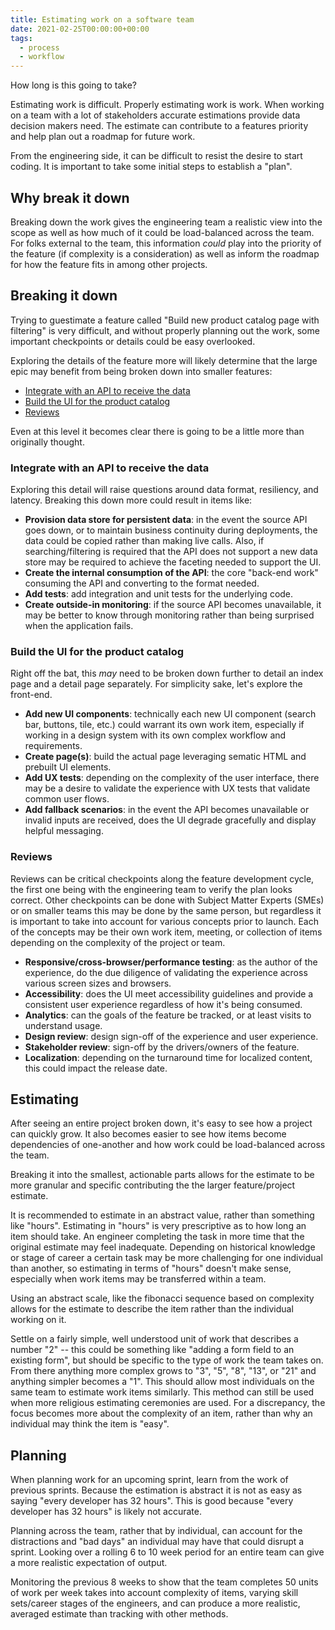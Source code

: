 ```yaml
---
title: Estimating work on a software team
date: 2021-02-25T00:00:00+00:00
tags:
  - process
  - workflow
---
```


How long is this going to take?

Estimating work is difficult. Properly estimating work is work. When working on a team with a lot of stakeholders accurate estimations provide data decision makers need. The estimate can contribute to a features priority and help plan out a roadmap for future work.

From the engineering side, it can be difficult to resist the desire to start coding. It is important to take some initial steps to establish a "plan".

<!--more-->

## Why break it down

Breaking down the work gives the engineering team a realistic view into the scope as well as how much of it could be load-balanced across the team. For folks external to the team, this information _could_ play into the priority of the feature (if complexity is a consideration) as well as inform the roadmap for how the feature fits in among other projects.

## Breaking it down

Trying to guestimate a feature called "Build new product catalog page with filtering" is very difficult, and without properly planning out the work, some important checkpoints or details could be easy overlooked.

Exploring the details of the feature more will likely determine that the large epic may benefit from being broken down into smaller features:

- [Integrate with an API to receive the data](#integrate-with-an-api-to-receive-the-data)
- [Build the UI for the product catalog](#build-the-ui-for-the-product-catalog)
- [Reviews](#reviews)

Even at this level it becomes clear there is going to be a little more than originally thought.

### Integrate with an API to receive the data

Exploring this detail will raise questions around data format, resiliency, and latency. Breaking this down more could result in items like:

- **Provision data store for persistent data**: in the event the source API goes down, or to maintain business continuity during deployments, the data could be copied rather than making live calls. Also, if searching/filtering is required that the API does not support a new data store may be required to achieve the faceting needed to support the UI.
- **Create the internal consumption of the API**: the core "back-end work" consuming the API and converting to the format needed.
- **Add tests**: add integration and unit tests for the underlying code.
- **Create outside-in monitoring**: if the source API becomes unavailable, it may be better to know through monitoring rather than being surprised when the application fails.

### Build the UI for the product catalog

Right off the bat, this _may_ need to be broken down further to detail an index page and a detail page separately. For simplicity sake, let's explore the front-end.

- **Add new UI components**: technically each new UI component (search bar, buttons, tile, etc.) could warrant its own work item, especially if working in a design system with its own complex workflow and requirements.
- **Create page(s)**: build the actual page leveraging sematic HTML and prebuilt UI elements.
- **Add UX tests**: depending on the complexity of the user interface, there may be a desire to validate the experience with UX tests that validate common user flows.
- **Add fallback scenarios**: in the event the API becomes unavailable or invalid inputs are received, does the UI degrade gracefully and display helpful messaging.

### Reviews

Reviews can be critical checkpoints along the feature development cycle, the first one being with the engineering team to verify the plan looks correct. Other checkpoints can be done with Subject Matter Experts (SMEs) or on smaller teams this may be done by the same person, but regardless it is important to take into account for various concepts prior to launch. Each of the concepts may be their own work item, meeting, or collection of items depending on the complexity of the project or team.

- **Responsive/cross-browser/performance testing**: as the author of the experience, do the due diligence of validating the experience across various screen sizes and browsers.
- **Accessibility**: does the UI meet accessibility guidelines and provide a consistent user experience regardless of how it's being consumed.
- **Analytics**: can the goals of the feature be tracked, or at least visits to understand usage.
- **Design review**: design sign-off of the experience and user experience.
- **Stakeholder review**: sign-off by the drivers/owners of the feature.
- **Localization**: depending on the turnaround time for localized content, this could impact the release date.

## Estimating

After seeing an entire project broken down, it's easy to see how a project can quickly grow. It also becomes easier to see how items become dependencies of one-another and how work could be load-balanced across the team.

Breaking it into the smallest, actionable parts allows for the estimate to be more granular and specific contributing the the larger feature/project estimate.

It is recommended to estimate in an abstract value, rather than something like "hours". Estimating in "hours" is very prescriptive as to how long an item should take. An engineer completing the task in more time that the original estimate may feel inadequate. Depending on historical knowledge or stage of career a certain task may be more challenging for one individual than another, so estimating in terms of "hours" doesn't make sense, especially when work items may be transferred within a team.

Using an abstract scale, like the fibonacci sequence based on complexity allows for the estimate to describe the item rather than the individual working on it.

Settle on a fairly simple, well understood unit of work that describes a number "2" -- this could be something like "adding a form field to an existing form", but should be specific to the type of work the team takes on. From there anything more complex grows to "3", "5", "8", "13", or "21" and anything simpler becomes a "1". This should allow most individuals on the same team to estimate work items similarly. This method can still be used when more religious estimating ceremonies are used. For a discrepancy, the focus becomes more about the complexity of an item, rather than why an individual may think the item is "easy".

## Planning

When planning work for an upcoming sprint, learn from the work of previous sprints. Because the estimation is abstract it is not as easy as saying "every developer has 32 hours". This is good because "every developer has 32 hours" is likely not accurate.

Planning across the team, rather that by individual, can account for the distractions and "bad days" an individual may have that could disrupt a sprint. Looking over a rolling 6 to 10 week period for an entire team can give a more realistic expectation of output.

Monitoring the previous 8 weeks to show that the team completes 50 units of work per week takes into account complexity of items, varying skill sets/career stages of the engineers, and can produce a more realistic, averaged estimate than tracking with other methods.
